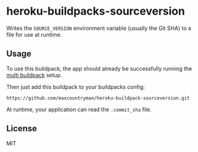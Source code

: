 # heroku-buildpacks-sourceversion
Writes the `SOURCE_VERSION` environment variable (usually the Git SHA) to a file for use at runtime.

## Usage
To use this buildpack, the app should already be successfully running the [multi buildpack](https://github.com/heroku/heroku-buildpack-multi) setup.

Then just add this buildpack to your buildpacks config:

	https://github.com/maxcountryman/heroku-buildpack-sourceversion.git

At runtime, your application can read the `.commit_sha` file.

## License
MIT
